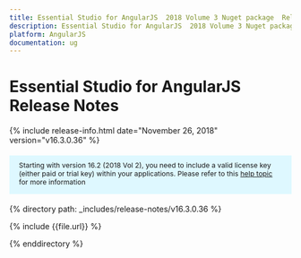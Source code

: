 ```yaml
---
title: Essential Studio for AngularJS  2018 Volume 3 Nuget package  Release Notes
description: Essential Studio for AngularJS  2018 Volume 3 Nuget package  Release Notes
platform: AngularJS
documentation: ug
---
```


# Essential Studio for AngularJS  Release Notes

{% include release-info.html date="November 26, 2018"  version="v16.3.0.36" %} 

<style>
#license {
    font-size: .88em!important;
margin-top: 1.5em;     margin-bottom: 1.5em;
    background-color: #def8ff;
    padding: 10px 17px 14px;
}
</style>

<div id="license">
Starting with version 16.2 (2018 Vol 2), you need to include a valid license key (either paid or trial key) within your applications. 
Please refer to this <a href="/common/essential-studio/licensing/license-key">help topic</a> for more information 
</div>


{% directory path: _includes/release-notes/v16.3.0.36 %}

{% include {{file.url}} %}

{% enddirectory %}